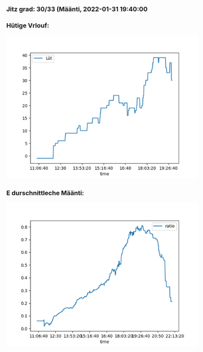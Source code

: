 ### Jitz grad: 30/33 (Määnti, 2022-01-31 19:40:00

### Hütige Vrlouf:
![Graph](Today.png)

### E durschnittleche Määnti:
![Graph](Määnti.png)